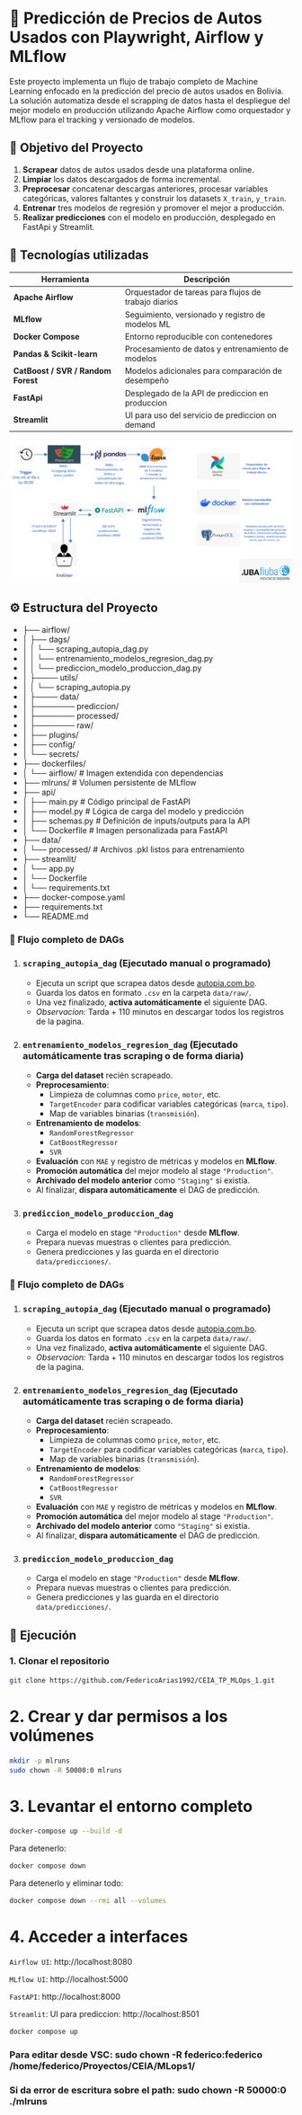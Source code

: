 # 🚗 Predicción de Precios de Autos Usados con Playwright, Airflow y MLflow

Este proyecto implementa un flujo de trabajo completo de Machine Learning enfocado en la predicción del precio de autos usados en Bolivia. La solución automatiza desde el scrapping de datos hasta el despliegue del mejor modelo en producción utilizando Apache Airflow como orquestador y MLflow para el tracking y versionado de modelos.

## 🧠 Objetivo del Proyecto

1. **Scrapear** datos de autos usados desde una plataforma online.
2. **Limpiar** los datos descargados de forma incremental.
3. **Preprocesar** concatenar descargas anteriores, procesar variables categóricas, valores faltantes y construir los datasets `X_train`, `y_train`.
4. **Entrenar** tres modelos de regresión y promover el mejor a producción.
5. **Realizar predicciones** con el modelo en producción, desplegado en FastApi y Streamlit.

## 🧰 Tecnologías utilizadas

| Herramienta         | Descripción                                           |
|---------------------|-------------------------------------------------------|
| **Apache Airflow**  | Orquestador de tareas para flujos de trabajo diarios |
| **MLflow**          | Seguimiento, versionado y registro de modelos ML     |
| **Docker Compose**  | Entorno reproducible con contenedores                |
| **Pandas & Scikit-learn** | Procesamiento de datos y entrenamiento de modelos |
| **CatBoost / SVR / Random Forest**  | Modelos adicionales para comparación de desempeño    |
| **FastApi**           | Desplegado de la API de prediccion en produccion    |
| **Streamlit**  | UI para uso del servicio de prediccion on demand    |

![Imagen del proyecto](Imagen_TP.png)

## ⚙️ Estructura del Proyecto
- ├── airflow/
- │ ├── dags/
- │ │ └── scraping_autopia_dag.py
- │ │ └── entrenamiento_modelos_regresion_dag.py
- │ │ └── prediccion_modelo_produccion_dag.py
- │ ├──── utils/
- │ │ └── scraping_autopia.py
- │ ├──── data/
- │ ├─────── prediccion/
- │ ├─────── processed/
- │ ├─────── raw/
- │ ├── plugins/
- │ ├── config/
- │ └── secrets/
- ├── dockerfiles/
- │ └── airflow/ # Imagen extendida con dependencias
- ├── mlruns/ # Volumen persistente de MLflow
- ├── api/
- │   ├── main.py            # Código principal de FastAPI
- │   ├── model.py           # Lógica de carga del modelo y predicción
- │   ├── schemas.py         # Definición de inputs/outputs para la API
- │   └── Dockerfile         # Imagen personalizada para FastAPI
- ├── data/
- │ └── processed/ # Archivos .pkl listos para entrenamiento
- ├── streamlit/
- │ └── app.py
- │ └── Dockerfile
- │ └── requirements.txt
- ├── docker-compose.yaml
- ├── requirements.txt
- └── README.md

### 🔁 Flujo completo de DAGs

1. ### `scraping_autopia_dag` (Ejecutado manual o programado)
   - Ejecuta un script que scrapea datos desde [autopia.com.bo](https://autopia.com.bo).
   - Guarda los datos en formato `.csv` en la carpeta `data/raw/`.
   - Una vez finalizado, **activa automáticamente** el siguiente DAG.
   - _Observacion:_ Tarda + 110 minutos en descargar todos los registros de la pagina.

2. ### `entrenamiento_modelos_regresion_dag` (Ejecutado automáticamente tras scraping o de forma diaria)
   - **Carga del dataset** recién scrapeado.
   - **Preprocesamiento**:
     - Limpieza de columnas como `price`, `motor`, etc.
     - `TargetEncoder` para codificar variables categóricas (`marca`, `tipo`).
     - Map de variables binarias (`transmisión`).
   - **Entrenamiento de modelos**:
     - `RandomForestRegressor`
     - `CatBoostRegressor`
     - `SVR`
   - **Evaluación** con `MAE` y registro de métricas y modelos en **MLflow**.
   - **Promoción automática** del mejor modelo al stage `"Production"`.
   - **Archivado del modelo anterior** como `"Staging"` si existía.
   - Al finalizar, **dispara automáticamente** el DAG de predicción.

3. ### `prediccion_modelo_produccion_dag`
   - Carga el modelo en stage `"Production"` desde **MLflow**.
   - Prepara nuevas muestras o clientes para predicción.
   - Genera predicciones y las guarda en el directorio `data/predicciones/`.


### 🔁 Flujo completo de DAGs

1. ### `scraping_autopia_dag` (Ejecutado manual o programado)
   - Ejecuta un script que scrapea datos desde [autopia.com.bo](https://autopia.com.bo).
   - Guarda los datos en formato `.csv` en la carpeta `data/raw/`.
   - Una vez finalizado, **activa automáticamente** el siguiente DAG.
   - _Observacion:_ Tarda + 110 minutos en descargar todos los registros de la pagina.

2. ### `entrenamiento_modelos_regresion_dag` (Ejecutado automáticamente tras scraping o de forma diaria)
   - **Carga del dataset** recién scrapeado.
   - **Preprocesamiento**:
     - Limpieza de columnas como `price`, `motor`, etc.
     - `TargetEncoder` para codificar variables categóricas (`marca`, `tipo`).
     - Map de variables binarias (`transmisión`).
   - **Entrenamiento de modelos**:
     - `RandomForestRegressor`
     - `CatBoostRegressor`
     - `SVR`
   - **Evaluación** con `MAE` y registro de métricas y modelos en **MLflow**.
   - **Promoción automática** del mejor modelo al stage `"Production"`.
   - **Archivado del modelo anterior** como `"Staging"` si existía.
   - Al finalizar, **dispara automáticamente** el DAG de predicción.

3. ### `prediccion_modelo_produccion_dag`
   - Carga el modelo en stage `"Production"` desde **MLflow**.
   - Prepara nuevas muestras o clientes para predicción.
   - Genera predicciones y las guarda en el directorio `data/predicciones/`.

## 🔁 Ejecución

### 1. Clonar el repositorio
```bash
git clone https://github.com/FedericoArias1992/CEIA_TP_MLOps_1.git
```
# 2. Crear y dar permisos a los volúmenes
```bash
mkdir -p mlruns
sudo chown -R 50000:0 mlruns
```

# 3. Levantar el entorno completo
```bash
docker-compose up --build -d
```
Para detenerlo:
```Bash
docker compose down
```

Para detenerlo y eliminar todo:
```Bash
docker compose down --rmi all --volumes
```

# 4. Acceder a interfaces
`Airflow UI`: http://localhost:8080

`MLflow UI`: http://localhost:5000

`FastAPI`: http://localhost:8000

`Streamlit`: UI para prediccion: http://localhost:8501

```Bash
docker compose up
```

### Para editar desde VSC: sudo chown -R federico:federico /home/federico/Proyectos/CEIA/MLops1/
### Si da error de escritura sobre el path: sudo chown -R 50000:0 ./mlruns
